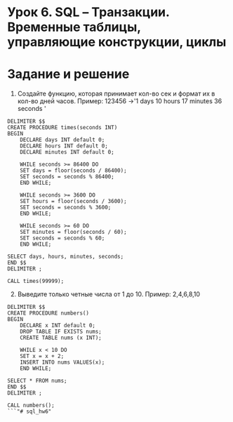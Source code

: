 # Урок 6. SQL – Транзакции. Временные таблицы, управляющие конструкции, циклы
# Задание и решение
1. Создайте функцию, которая принимает кол-во сек и формат их в кол-во дней часов. Пример: 123456 ->'1 days 10 hours 17 minutes 36 seconds '
```
DELIMITER $$
CREATE PROCEDURE times(seconds INT)
BEGIN
    DECLARE days INT default 0;
    DECLARE hours INT default 0;
    DECLARE minutes INT default 0;

    WHILE seconds >= 86400 DO
    SET days = floor(seconds / 86400);
    SET seconds = seconds % 86400;
    END WHILE;

    WHILE seconds >= 3600 DO
    SET hours = floor(seconds / 3600);
    SET seconds = seconds % 3600;
    END WHILE;

    WHILE seconds >= 60 DO
    SET minutes = floor(seconds / 60);
    SET seconds = seconds % 60;
    END WHILE;

SELECT days, hours, minutes, seconds;
END $$
DELIMITER ;

CALL times(99999);
```

2. Выведите только четные числа от 1 до 10. Пример: 2,4,6,8,10
```
DELIMITER $$
CREATE PROCEDURE numbers()
BEGIN
    DECLARE x INT default 0;
    DROP TABLE IF EXISTS nums;
    CREATE TABLE nums (x INT);

    WHILE x < 10 DO
    SET x = x + 2;
    INSERT INTO nums VALUES(x);
    END WHILE;

SELECT * FROM nums;
END $$
DELIMITER ;

CALL numbers();
```"# sql_hw6" 
